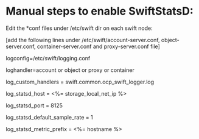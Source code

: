 Manual steps to enable SwiftStatsD:
====================================

Edit the *conf files under /etc/swift dir on each swift node:


[add the following lines under /etc/swift/account-server.conf, object-server.conf, container-server.conf and proxy-server.conf file]


logconfig=/etc/swift/logging.conf

loghandler=account  or object  or proxy or container    

log_custom_handlers  = swift.common.ocp_swift_logger.log

log_statsd_host = <%= storage_local_net_ip %>

log_statsd_port = 8125

log_statsd_default_sample_rate = 1

log_statsd_metric_prefix = <%= hostname %>



